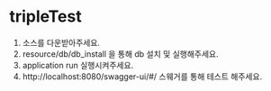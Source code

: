 # tripleTest

1. 소스를 다운받아주세요.
2. resource/db/db_install 을 통해 db 설치 및 실행해주세요.
3. application run 실행시켜주세요.
4. http://localhost:8080/swagger-ui/#/ 스웨거를 통해 테스트 해주세요.
